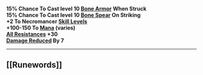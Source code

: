 **15% Chance To Cast level 10 [Bone Armor](https://diablo.fandom.com/wiki/Bone_Armor "Bone Armor") When Struck  
15% Chance To Cast level 10 [Bone Spear](https://diablo.fandom.com/wiki/Bone_Spear "Bone Spear") On Striking  
+2 To Necromancer [Skill Levels](https://diablo.fandom.com/wiki/Skill_points "Skill points")  
+100-150 To [Mana](https://diablo.fandom.com/wiki/Mana "Mana") (varies)  
[All Resistances](https://diablo.fandom.com/wiki/Resistances "Resistances") +30  
[Damage Reduced](https://diablo.fandom.com/wiki/Damage_reduction "Damage reduction") By 7**

---
## [[Runewords]]